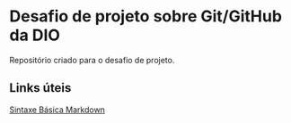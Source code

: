 # Desafio de projeto sobre Git/GitHub da DIO 
Repositório criado para o desafio de projeto.

## Links úteis
[Sintaxe Básica Markdown](https://www.markdownguide.org/basic-syntax/)
